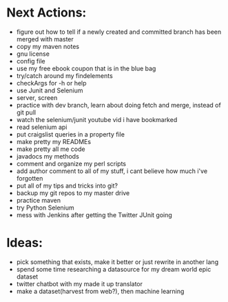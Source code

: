 Next Actions:
=============

- figure out how to tell if a newly created and committed branch has been merged with master
- copy my maven notes
- gnu license
- config file
- use my free ebook coupon that is in the blue bag
- try/catch around my findelements
- checkArgs for -h or help
- use Junit and Selenium
- server, screen
- practice with dev branch, learn about doing fetch and merge, instead of git pull
- watch the selenium/junit youtube vid i have bookmarked
- read selenium api
- put craigslist queries in a property file
- make pretty my READMEs
- make pretty all me code
- javadocs my methods
- comment and organize my perl scripts
- add author comment to all of my stuff, i cant believe how much i've forgotten
- put all of my tips and tricks into git?
- backup my git repos to my master drive
- practice maven
- try Python Selenium
- mess with Jenkins after getting the Twitter JUnit going



Ideas:
======
- pick something that exists, make it better or just rewrite in another lang
- spend some time researching a datasource for my dream world epic dataset
- twitter chatbot with my made it up translator
- make a dataset(harvest from web?), then machine learning
